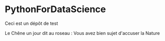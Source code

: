 # PythonForDataScience
Ceci est un dépôt de test

Le Chêne un jour dit au roseau :
Vous avez bien sujet d'accuser la Nature

